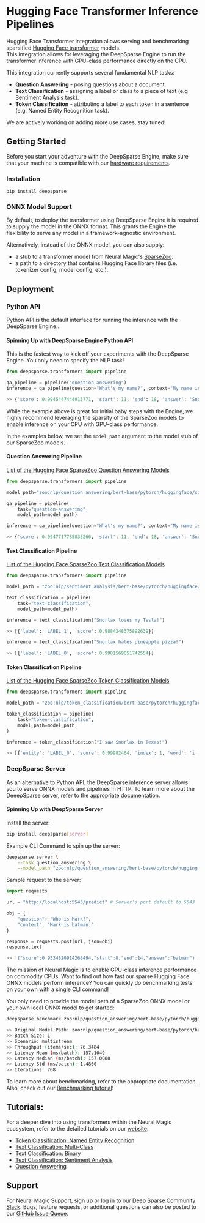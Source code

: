 # Hugging Face Transformer Inference Pipelines


Hugging Face Transformer integration allows serving and benchmarking sparsified [Hugging Face transformer](https://github.com/huggingface/transformers) models.  
This integration allows for leveraging the DeepSparse Engine to run the transformer inference with GPU-class performance directly on the CPU.

This integration currently supports several fundamental NLP tasks:
- **Question Answering** - posing questions about a document.
- **Text Classification** - assigning a label or class to a piece of text (e.g Sentiment Analysis task). 
- **Token Classification** - attributing a label to each token in a sentence (e.g. Named Entity Recognition task).

We are actively working on adding more use cases, stay tuned!

## Getting Started


Before you start your adventure with the DeepSparse Engine, make sure that your machine is 
compatible with our [hardware requirements](https://docs.neuralmagic.com/deepsparse/source/hardware.html).

### Installation

```pip install deepsparse```

### ONNX Model Support
By default, to deploy the transformer using DeepSparse Engine it is required to supply the model in the ONNX format. 
This grants the Engine the flexibility to serve any model in a framework-agnostic environment. 

Alternatively, instead of the ONNX model, you can also supply:
- a stub to a transformer model from Neural Magic's [SparseZoo](https://sparsezoo.neuralmagic.com/).
- a path to a directory that contains Hugging Face library files (i.e. tokenizer config, model config, etc.).

## Deployment

### Python API
Python API is the default interface for running the inference with the DeepSparse Engine.. 
#### Spinning Up with DeepSparse Engine Python API

This is the fastest way to kick off your experiments with the DeepSparse Engine. You only need to specify the NLP task!
```python
from deepsparse.transformers import pipeline

qa_pipeline = pipeline("question-answering")
inference = qa_pipeline(question="What's my name?", context="My name is Snorlax")

>> {'score': 0.9945447444915771, 'start': 11, 'end': 18, 'answer': 'Snorlax'}
```

While the example above is great for initial baby steps with the Engine, we highly recommend leveraging the sparsity of the SparseZoo models to enable inference on your CPU with GPU-class performance.

In the examples below, we set the `model_path` argument to the model stub of our SparseZoo models. 

#### Question Answering Pipeline

[List of the Hugging Face SparseZoo Question Answering Models](
https://sparsezoo.neuralmagic.com/?page=1&domain=nlp&sub_domain=question_answering)

```python
from deepsparse.transformers import pipeline

model_path="zoo:nlp/question_answering/bert-base/pytorch/huggingface/squad/12layer_pruned80_quant-none-vnni"

qa_pipeline = pipeline(
    task="question-answering",
    model_path=model_path)

inference = qa_pipeline(question="What's my name?", context="My name is Snorlax")

>> {'score': 0.9947717785835266, 'start': 11, 'end': 18, 'answer': 'Snorlax'}
```

#### Text Classification Pipeline

[List of the Hugging Face SparseZoo Text Classification Models](
https://sparsezoo.neuralmagic.com/?page=1&domain=nlp&sub_domain=text_classification)

```python
from deepsparse.transformers import pipeline

model_path = "zoo:nlp/sentiment_analysis/bert-base/pytorch/huggingface/sst2/12layer_pruned80_quant-none-vnni"

text_classification = pipeline(
    task="text-classification",
    model_path=model_path)

inference = text_classification("Snorlax loves my Tesla!")

>> [{'label': 'LABEL_1', 'score': 0.9884248375892639}]

inference = text_classification("Snorlax hates pineapple pizza!")

>> [{'label': 'LABEL_0', 'score': 0.9981569051742554}]
```

#### Token Classification Pipeline

[List of the Hugging Face SparseZoo Token Classification Models](
https://sparsezoo.neuralmagic.com/?page=1&domain=nlp&sub_domain=token_classification)

```python
from deepsparse.transformers import pipeline

model_path = "zoo:nlp/token_classification/bert-base/pytorch/huggingface/conll2003/12layer_pruned80_quant-none-vnni"

token_classification = pipeline(
    task="token-classification",
    model_path=model_path,
)

inference = token_classification("I saw Snorlax in Texas!")

>> [{'entity': 'LABEL_0', 'score': 0.99982464, 'index': 1, 'word': 'i', 'start': 0, 'end': 1}, {'entity': 'LABEL_0', 'score': 0.9998014, 'index': 2, 'word': 'saw', 'start': 2, 'end': 5}, ... ]
```

### DeepSparse Server
As an alternative to Python API, the DeepSparse inference server allows you to serve ONNX models and pipelines in HTTP.
To learn more about the DeeepSparse server, refer to the [appropriate documentation](https://github.com/neuralmagic/deepsparse/tree/main/examples/huggingface-transformers).

#### Spinning Up with DeepSparse Server
Install the server:
```bash
pip install deepsparse[server]
```

Example CLI Command to spin up the server:

```bash
deepsparse.server \
    --task question_answering \
    --model_path "zoo:nlp/question_answering/bert-base/pytorch/huggingface/squad/12layer_pruned80_quant-none-vnni"
```

Sample request to the server:

```python
import requests

url = "http://localhost:5543/predict" # Server's port default to 5543

obj = {
    "question": "Who is Mark?", 
    "context": "Mark is batman."
}

response = requests.post(url, json=obj)
response.text

>> '{"score":0.9534820914268494,"start":8,"end":14,"answer":"batman"}'
```

The mission of Neural Magic is to enable GPU-class inference performance on commodity CPUs. Want to find out how fast our sparse Hugging Face ONNX models perform inference? 
You can quickly do benchmarking tests on your own with a single CLI command!

You only need to provide the model path of a SparseZoo ONNX model or your own local ONNX model to get started:

```bash
deepsparse.benchmark zoo:nlp/question_answering/bert-base/pytorch/huggingface/squad/12layer_pruned80_quant-none-vnni

>> Original Model Path: zoo:nlp/question_answering/bert-base/pytorch/huggingface/squad/12layer_pruned80_quant-none-vnni
>> Batch Size: 1
>> Scenario: multistream
>> Throughput (items/sec): 76.3484
>> Latency Mean (ms/batch): 157.1049
>> Latency Median (ms/batch): 157.0088
>> Latency Std (ms/batch): 1.4860
>> Iterations: 768
```

To learn more about benchmarking, refer to the appropriate documentation.
Also, check out our [Benchmarking tutorial](https://github.com/neuralmagic/deepsparse/tree/main/src/deepsparse/benchmark)!

## Tutorials:
For a deeper dive into using transformers within the Neural Magic ecosystem, refer to the detailed tutorials on our [website](https://neuralmagic.com/):
- [Token Classification: Named Entity Recognition](https://neuralmagic.com/use-cases/sparse-named-entity-recognition/)
- [Text Classification: Multi-Class](https://neuralmagic.com/use-cases/sparse-multi-class-text-classification/)
- [Text Classification: Binary](https://neuralmagic.com/use-cases/sparse-binary-text-classification/)
- [Text Classification: Sentiment Analysis](https://neuralmagic.com/use-cases/sparse-sentiment-analysis/)
- [Question Answering](https://neuralmagic.com/use-cases/sparse-question-answering/)

## Support
For Neural Magic Support, sign up or log in to our [Deep Sparse Community Slack](https://join.slack.com/t/discuss-neuralmagic/shared_invite/zt-q1a1cnvo-YBoICSIw3L1dmQpjBeDurQ). Bugs, feature requests, or additional questions can also be posted to our [GitHub Issue Queue](https://github.com/neuralmagic/deepsparse/issues).